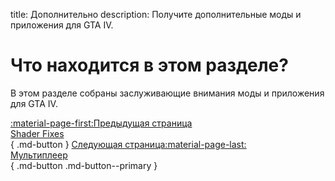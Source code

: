 title: Дополнительно
description: Получите дополнительные моды и приложения для GTA IV.

# Что находится в этом разделе?
В этом разделе собраны заслуживающие внимания моды и приложения для GTA IV.

[:material-page-first:Предыдущая страница <br>Shader Fixes</br>](../essential-mods/shader-fixes.md){ .md-button } [Следующая страница:material-page-last: <br>Мультиплеер</br>](../multiplayer.md){ .md-button .md-button--primary }
